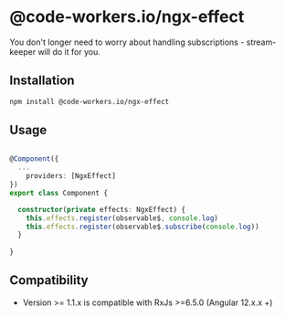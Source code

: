 # @code-workers.io/ngx-effect

You don't longer need to worry about handling subscriptions - stream-keeper will do it for you.

## Installation

```bash
npm install @code-workers.io/ngx-effect
```

## Usage

```typescript

@Component({
  ...
    providers: [NgxEffect]
})
export class Component {

  constructor(private effects: NgxEffect) {
    this.effects.register(observable$, console.log)
    this.effects.register(observable$.subscribe(console.log))
  }
  
}

```

## Compatibility
* Version >= 1.1.x is compatible with RxJs >=6.5.0 (Angular 12.x.x +)
